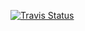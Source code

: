 [![Travis Status][travis-img]][travis-url]

[travis-img]: https://travis-ci.com/tkf/julia-sysimage-recipes.svg?branch=all2/master
[travis-url]: https://travis-ci.com/tkf/julia-sysimage-recipes
